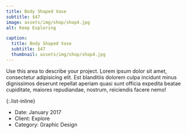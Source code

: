 ```yaml
---
title: Body Shaped Vase
subtitle: $47
image: assets/img/shop/shop4.jpg
alt: Keep Exploring

caption:
  title: Body Shaped Vase
  subtitle: $47
  thumbnail: assets/img/shop/shop4.jpg
---
```


Use this area to describe your project. Lorem ipsum dolor sit amet, consectetur adipisicing elit. Est blanditiis dolorem culpa incidunt minus dignissimos deserunt repellat aperiam quasi sunt officia expedita beatae cupiditate, maiores repudiandae, nostrum, reiciendis facere nemo!

{:.list-inline}

- Date: January 2017
- Client: Explore
- Category: Graphic Design
